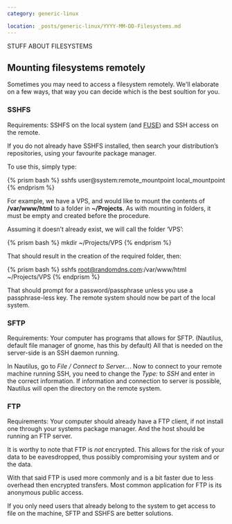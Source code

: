 ```yaml
---
category: generic-linux

location: _posts/generic-linux/YYYY-MM-DD-Filesystems.md
---
```


STUFF ABOUT FILESYSTEMS

## Mounting filesystems remotely

Sometimes you may need to access a filesystem remotely. We'll elaborate on a few ways, that way you can decide which is the best soultion for you.

### SSHFS

Requirements: SSHFS on the local system (and [FUSE]("http://fuse.sourceforge.net/")) and SSH access on the remote.

If you do not already have SSHFS installed, then search your distribution’s repositories, using your favourite package manager.

To use this, simply type:

{% prism bash %}
sshfs user@system:remote_mountpoint local_mountpoint
{% endprism %}

For example, we have a VPS, and would like to mount the contents of __/var/www/html__ to a folder in __~/Projects__. As with mounting in folders, it must be empty and created before the procedure.

Assuming it doesn’t already exist, we will call the folder ‘VPS’:

{% prism bash %}
mkdir ~/Projects/VPS
{% endprism %}

That should result in the creation of the required folder, then:

{% prism bash %}
sshfs root@randomdns.com:/var/www/html ~/Projects/VPS
{% endprism %}

That should prompt for a password/passphrase unless you use a passphrase-less key. The remote system should now be part of the local system.

### SFTP

Requirements: Your computer has programs that allows for SFTP. (Nautilus, default file manager of gnome, has this by default) All that is needed on the server-side is an SSH daemon running.

In Nautilus, go to _File / Connect to Server..._. Now to connect to your remote machine running SSH, you need to change the _Type:_ to _SSH_ and enter in the correct information. If information and connection to server is possible, Nautilus will open the directory on the remote system.

### FTP

Requirements: Your computer should already have a FTP client, if not install one through your systems package manager. And the host should be running an FTP server.

It is worthy to note that FTP is _not_ encrypted. This allows for the risk of your data to be eavesdropped, thus possibly compromising your system and or the data.

With that said FTP is used more commonly and is a bit faster due to less overhead then encrypted transfers. Most common application for FTP is its anonymous public access.

If you only need users that already belong to the system to get access to file on the machine, SFTP and SSHFS are better solutions.
